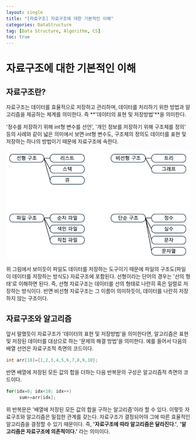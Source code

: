 ```yaml
---
layout: single
title: "[자료구조] 자료구조에 대한 기본적인 이해"
categories: DataStructure
tag: [Data Structure, Algorithm, CS]
toc: true
---
```


# 자료구조에 대한 기본적인 이해

## 자료구조란?

 자료구조는 데이터를 효율적으로 저장하고 관리하며, 데이터를 처리하기 위한 방법과 알고리즘을 제공하는 체계를 의미한다. 즉 **'데이터의 표현 및 저장방법'**을 의미한다. 
 
 '정수를 저장하기 위해 int형 변수를 선언', '개인 정보를 저장하기 위해 구조체를 정의' 등의 사례와 같이 넓은 의미에서 보면 int형 변수도, 구조체의 정의도 데이터를 표현 및 저장하는 하나의 방법이기 때문에 자료구조에 속한다.

 ![Alt text](/assets/images/ds.png)

 위 그림에서 보이듯이 파일도 데이터를 저장하는 도구이기 때문에 파일의 구조도(파일이 데이터를 저장하는 방식도) 자료구조에 포함된다. 선형이라는 단어의 경우는 '선의 형태'로 이해하면 된다. 즉, 선형 자료구조는 데이터를 선의 형태로 나란히 혹은 일렬로 저장하는 방식이다. 반면 비선형 자료구조는 그 이름이 의미하듯이, 데이터를 나란히 저장하지 않는 구조이다.

## 자료구조와 알고리즘

 앞서 말했듯이 자료구조가 '데이터의 표현 및 저장방법'을 의미한다면, 알고리즘은 표현 및 저장된 데이터를 대상으로 하는 '문제의 해결 방법'을 의미한다. 예를 들어서 다음의 배열 선언은 자료구조적 측면의 코드이다.
   
   ```cpp
   int arr[10]={1,2,3,4,5,6,7,8,9,10};
   ```

 반면 배열에 저장된 모든 값의 합을 더하는 다음 반복문의 구성은 알고리즘적 측면의 코드이다.

   ```cpp
   for(idx=0; idx<10; idx++)
        sum+=arr[idx];
   ```

 위 반복문은 '배열에 저장된 모든 값의 합을 구하는 알고리즘'이라 할 수 있다. 이렇듯 자료구조와 알고리즘은 밀접한 관계를 갖는다. 자료구조가 결정되어야 그에 따른 효율적인 알고리즘을 결정할 수 있기 때문이다. 즉, **'자료구조에 따라 알고리즘은 달라진다.'**, **'알고리즘은 자료구조에 의존적이다.'** 라는 의미이다.